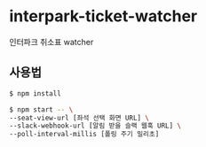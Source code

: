 # interpark-ticket-watcher

인터파크 취소표 watcher

## 사용법

```bash
$ npm install
```

```bash
$ npm start -- \
--seat-view-url [좌석 선택 화면 URL] \
--slack-webhook-url [알림 받을 슬랙 웹훅 URL] \
--poll-interval-millis [폴링 주기 밀리초]
```
